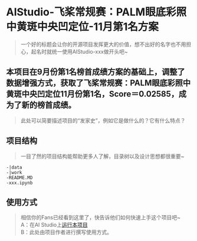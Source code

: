 # AIStudio-飞桨常规赛：PALM眼底彩照中黄斑中央凹定位-11月第1名方案

> 一个好的标题会让你的开源项目发挥更大的价值，想不出好的名字也不用担心，起名时就统一使用AIStudio-xxx做开头吧~

## 本项目在9月份第1名榜首成绩方案的基础上，调整了数据增强方式，获取了飞桨常规赛：PALM眼底彩照中黄斑中央凹定位11月份第1名，Score＝0.02585，成为了新的榜首成绩。
> 此处可以简要描述项目的“发家史”，例如它是做什么的？它有什么特点？

## 项目结构
> 一目了然的项目结构能帮助更多人了解，目录树以及设计思想都很重要~
```
-|data
-|work
-README.MD
-xxx.ipynb
```
## 使用方式
> 相信你的Fans已经看到这里了，快告诉他们如何快速上手这个项目吧~  
A：在AI Studio上[运行本项目](https://aistudio.baidu.com/aistudio/projectdetail/2858725)  
B：此处由项目作者进行撰写使用方式。
